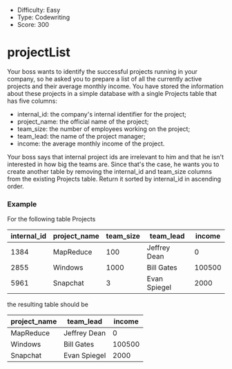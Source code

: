 - Difficulty: Easy
- Type: Codewriting
- Score: 300

# projectList
Your boss wants to identify the successful projects running in your company, so he asked you to prepare a list of all the currently active projects and their average monthly income.
You have stored the information about these projects in a simple database with a single Projects table that has five columns:
- internal_id: the company's internal identifier for the project;
- project_name: the official name of the project;
- team_size: the number of employees working on the project;
- team_lead: the name of the project manager;
- income: the average monthly income of the project.  

Your boss says that internal project ids are irrelevant to him and that he isn't interested in how big the teams are. Since that's the case, he wants you to create another table by removing the internal_id and team_size columns from the existing Projects table. Return it sorted by internal_id in ascending order.

### Example

For the following table Projects

| internal_id | project_name | team_size | team_lead | income |
| --- | --- | --- | --- | --- |
| 1384 | MapReduce | 100 | Jeffrey Dean | 0|
| 2855 | Windows | 1000 | Bill Gates | 100500|
| 5961 | Snapchat | 3 | Evan Spiegel | 2000|  

the resulting table should be

| project_name | team_lead | income |
| --- | --- | --- |
| MapReduce | Jeffrey Dean | 0 |
| Windows | Bill Gates | 100500 |
| Snapchat | Evan Spiegel | 2000 |
